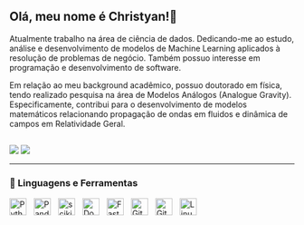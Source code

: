 ## Olá, meu nome é Christyan!👋

Atualmente trabalho na área de ciência de dados. Dedicando-me ao estudo, análise e desenvolvimento de modelos de Machine Learning aplicados à resolução de problemas de negócio.
Também possuo interesse em programação e desenvolvimento de software.

Em relação ao meu background acadêmico, possuo doutorado em física, tendo realizado pesquisa na área de Modelos Análogos (Analogue Gravity). Especificamente, contribui para o desenvolvimento de modelos matemáticos relacionando propagação de ondas em fluidos e dinâmica de campos em Relatividade Geral. 

##

<div>  
  <a href = "mailto:christyancosta@gmail.com"><img src="https://img.shields.io/badge/-Gmail-%23333?style=for-the-badge&logo=gmail&logoColor=white" target="_blank"></a>
  <a href="https://www.linkedin.com/in/christyan-costa" target="_blank"><img src="https://img.shields.io/badge/-LinkedIn-%230077B5?style=for-the-badge&logo=linkedin&logoColor=white" target="_blank"></a> 
</div>

---

### 🧰 Linguagens e Ferramentas
<img align="left" alt="Python" width="30px" style="padding-right:10px;" src="https://cdn.jsdelivr.net/gh/devicons/devicon@latest/icons/python/python-original.svg" />
<img align="left" alt="Pandas" width="30px" style="padding-right:10px;" src="https://cdn.jsdelivr.net/gh/devicons/devicon@latest/icons/pandas/pandas-original.svg" />
<img align="left" alt="scikit" width="30px" style="padding-right:10px;" src="https://cdn.jsdelivr.net/gh/devicons/devicon@latest/icons/scikitlearn/scikitlearn-original.svg" />
<img align="left" alt="Docker" width="30px" style="padding-right:10px;" src="https://cdn.jsdelivr.net/gh/devicons/devicon@latest/icons/docker/docker-original-wordmark.svg"  />
<img align="left" alt="FastApi" width="30px" style="padding-right:10px;" src="https://cdn.jsdelivr.net/gh/devicons/devicon@latest/icons/fastapi/fastapi-original.svg"  />
<img align="left" alt="Git" width="30px" style="padding-right:10px;" src="https://cdn.jsdelivr.net/gh/devicons/devicon/icons/git/git-original.svg" />
<img align="left" alt="GitHub" width="30px" style="padding-right:10px;" src="https://cdn.jsdelivr.net/gh/devicons/devicon@latest/icons/github/github-original.svg" />
<img align="left" alt="Linux" width="30px" style="padding-right:10px;" src="https://cdn.jsdelivr.net/gh/devicons/devicon/icons/linux/linux-original.svg" />


        
          
                    
